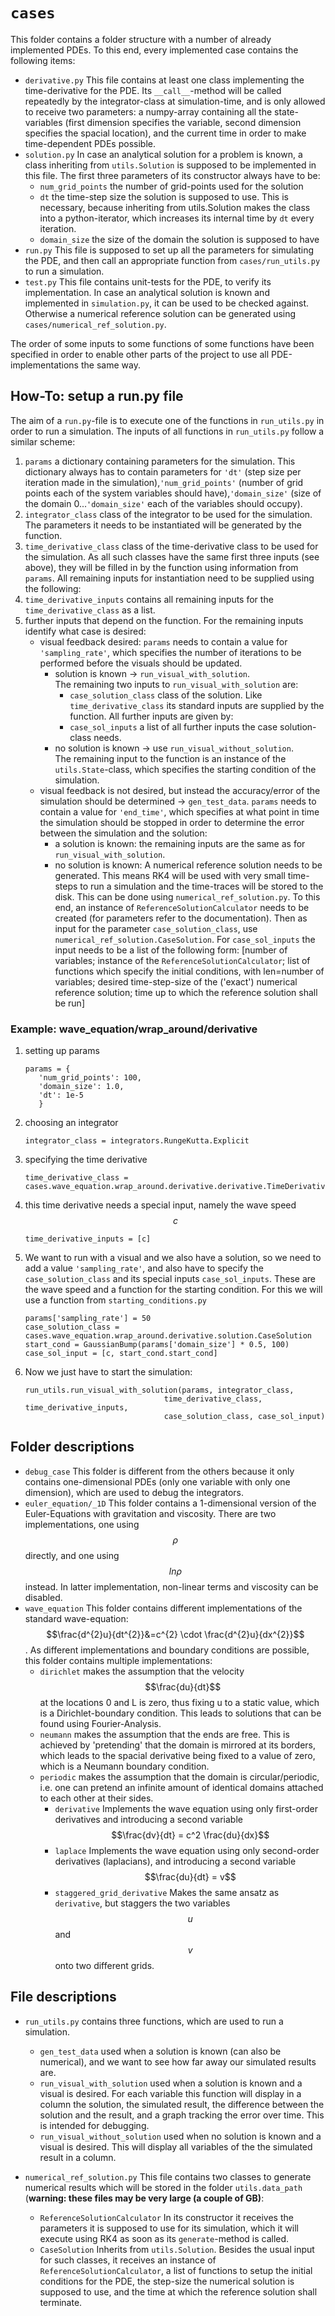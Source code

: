 # `cases`
This folder contains a folder structure with a number of already implemented PDEs.
To this end, every implemented case contains the following items:
* `derivative.py` This file contains at least one class implementing the time-derivative for the PDE.
Its `__call__`-method will be called repeatedly by the integrator-class at simulation-time, and is only allowed to receive two parameters:
a numpy-array containing all the state-variables (first dimension specifies the variable, second dimension specifies the spacial location), and the current time in order to make time-dependent PDEs possible.
* `solution.py` In case an analytical solution for a problem is known, a class inheriting from `utils.Solution` is supposed to be implemented in this file.
The first three parameters of its constructor always have to be:
    * `num_grid_points` the number of grid-points used for the solution
    * `dt` the time-step size the solution is supposed to use. This is necessary, because inheriting from utils.Solution makes the class into a python-iterator, which increases its internal time by `dt` every iteration.
    * `domain_size` the size of the domain the solution is supposed to have
* `run.py` This file is supposed to set up all the parameters for simulating the PDE, and then call an appropriate function from `cases/run_utils.py` to run a simulation.
* `test.py` This file contains unit-tests for the PDE, to verify its implementation.
In case an analytical solution is known and implemented in `simulation.py`, it can be used to be checked against.
Otherwise a numerical reference solution can be generated using `cases/numerical_ref_solution.py`.

The order of some inputs to some functions of some functions have been specified in order to enable other parts of the project to use all PDE-implementations the same way.

## How-To: setup a run.py file
The aim of a `run.py`-file is to execute one of the functions in `run_utils.py` in order to run a simulation.
The inputs of all functions in `run_utils.py` follow a similar scheme:
1. `params` a dictionary containing parameters for the simulation.
This dictionary always has to contain parameters for `'dt'` (step size per iteration made in the simulation),`'num_grid_points'` (number of grid points each of the system variables should have),`'domain_size'` (size of the domain 0...`'domain_size'` each of the variables should occupy).
2. `integrator_class` class of the integrator to be used for the simulation.
The parameters it needs to be instantiated will be generated by the function.
3. `time_derivative_class` class of the time-derivative class to be used for the simulation.
As all such classes have the same first three inputs (see above), they will be filled in by the function using information from `params`.
All remaining inputs for instantiation need to be supplied using the following:
4. `time_derivative_inputs` contains all remaining inputs for the `time_derivative_class` as a list.
5. further inputs that depend on the function.
For the remaining inputs identify what case is desired:
    * visual feedback desired: `params` needs to contain a value for `'sampling_rate'`, which specifies the number of iterations to be performed before the visuals should be updated.
        * solution is known &rarr; `run_visual_with_solution`.\
        The remaining two inputs to `run_visual_with_solution` are:
            * `case_solution_class` class of the solution. Like `time_derivative_class` its standard inputs are supplied by the function. All further inputs are given by: 
            * `case_sol_inputs` a list of all further inputs the case solution-class needs.
        * no solution is known &rarr; use `run_visual_without_solution`.\
        The remaining input to the function is an instance of the `utils.State`-class, which specifies the starting condition of the simulation.
    * visual feedback is not desired, but instead the accuracy/error of the simulation should be determined &rarr; `gen_test_data`.
    `params` needs to contain a value for `'end_time'`, which specifies at what point in time the simulation should be stopped in order to determine the error between the simulation and the solution:
        * a solution is known: the remaining inputs are the same as for `run_visual_with_solution`.
        * no solution is known: A numerical reference solution needs to be generated. This means RK4 will be used with very small time-steps to run a simulation and the time-traces will be stored to the disk.
        This can be done using `numerical_ref_solution.py`.
        To this end, an instance of `ReferenceSolutionCalculator` needs to be created (for parameters refer to the documentation).
        Then as input for the parameter `case_solution_class`, use `numerical_ref_solution.CaseSolution`.
        For `case_sol_inputs` the input needs to be a list of the following form:
        [number of variables; instance of the `ReferenceSolutionCalculator`; list of functions which specify the initial conditions, with len=number of variables; desired time-step-size of the ('exact') numerical reference solution; time up to which the reference solution shall be run]
### Example: wave_equation/wrap_around/derivative
1. setting up params
    ```
    params = {
       'num_grid_points': 100,
       'domain_size': 1.0,
       'dt': 1e-5
       }
    ```
2. choosing an integrator
    ```
    integrator_class = integrators.RungeKutta.Explicit
    ``` 
3. specifying the time derivative
    ```
    time_derivative_class = cases.wave_equation.wrap_around.derivative.derivative.TimeDerivative
    ``` 
4. this time derivative needs a special input, namely the wave speed $$c$$
    ```
    time_derivative_inputs = [c]
    ```
5. We want to run with a visual and we also have a solution, so we need to add a value `'sampling_rate'`, and also have to specify the `case_solution_class` and its special inputs `case_sol_inputs`.
These are the wave speed and a function for the starting condition.
For this we will use a function from `starting_conditions.py`
    ```
    params['sampling_rate'] = 50
    case_solution_class = cases.wave_equation.wrap_around.derivative.solution.CaseSolution
    start_cond = GaussianBump(params['domain_size'] * 0.5, 100)
    case_sol_input = [c, start_cond.start_cond]
    ```
6. Now we just have to start the simulation:
    ```
    run_utils.run_visual_with_solution(params, integrator_class,
                                   time_derivative_class, time_derivative_inputs,
                                   case_solution_class, case_sol_input)

    ```

## Folder descriptions
* `debug_case` This folder is different from the others because it only contains one-dimensional PDEs (only one variable with only one dimension), which are used to debug the integrators.
* `euler_equation/_1D` This folder contains a 1-dimensional version of the Euler-Equations with gravitation and viscosity.
There are two implementations, one using $$\rho$$ directly, and one using $$ln\rho$$ instead.
In latter implementation, non-linear terms and viscosity can be disabled.
* `wave_equation` This folder contains different implementations of the standard wave-equation: $$\frac{d^{2}u}{dt^{2}}&=c^{2} \cdot \frac{d^{2}u}{dx^{2}}$$.
As different implementations and boundary conditions are possible, this folder contains multiple implementations:
    * `dirichlet` makes the assumption that the velocity $$\frac{du}{dt}$$ at the locations 0 and L is zero, thus fixing u to a static value, which is a Dirichlet-boundary condition. This leads to solutions that can be found using Fourier-Analysis.
    * `neumann` makes the assumption that the ends are free. This is achieved by 'pretending' that the domain is mirrored at its borders, which leads to the spacial derivative being fixed to a value of zero, which is a Neumann boundary condition.
    * `periodic` makes the assumption that the domain is circular/periodic, i.e. one can pretend an infinite amount of identical domains attached to each other at their sides.
        * `derivative` Implements the wave equation using only first-order derivatives and introducing a second variable $$\frac{dv}{dt} = c^2 \frac{du}{dx}$$
        * `laplace` Implements the wave equation using only second-order derivatives (laplacians), and introducing a second variable $$\frac{du}{dt} = v$$
        * `staggered_grid_derivative` Makes the same ansatz as `derivative`, but staggers the two variables $$u$$ and $$v$$ onto two different grids.

## File descriptions
* `run_utils.py` contains three functions, which are used to run a simulation.
    * `gen_test_data` used when a solution is known (can also be numerical), and we want to see how far away our simulated results are.
    * `run_visual_with_solution` used when a solution is known and a visual is desired.
    For each variable this function will display in a column the solution, the simulated result, the difference between the solution and the result, and a graph tracking the error over time.
    This is intended for debugging.
    * `run_visual_without_solution` used when no solution is known and a visual is desired. This will display all variables of the the simulated result in a column.

* `numerical_ref_solution.py` This file contains two classes to generate numerical results which will be stored in the folder `utils.data_path` (**warning: these files may be very large (a couple of GB)**:
    * `ReferenceSolutionCalculator` In its constructor it receives the parameters it is supposed to use for its simulation, which it will execute using RK4 as soon as its `generate`-method is called.
    * `CaseSolution` Inherits from `utils.Solution`. Besides the usual input for such classes, it receives an instance of `ReferenceSolutionCalculator`, a list of functions to setup the initial conditions for the PDE, the step-size the numerical solution is supposed to use, and the time at which the reference solution shall terminate.